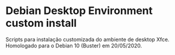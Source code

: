 # Debian Desktop Environment custom install
Scripts para instalação customizada do ambiente de desktop Xfce.
Homologado para o Debian 10 (Buster) em 20/05/2020.
